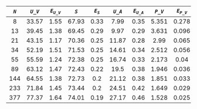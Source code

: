 ﻿| ***`N`*** | ***`U_V`*** | ***`E`<sub>`U_V`</sub>*** | ***`S`*** | ***`E`<sub>`S`</sub>*** | ***`U_A`*** | ***`E`<sub>`U_A`</sub>*** | ***`P_V`*** | ***`E`<sub>`P_V`</sub>*** | ***`P_A`*** | ***`E`<sub>`P_A`</sub>*** |
|:---------:|:-----------:|:-------------------------:|:---------:|:-----------------------:|:-----------:|:-------------------------:|:-----------:|:-------------------------:|:-----------:|:-------------------------:|
| 8         | 33.57       | 1.55                      | 67.93     | 0.33                    | 7.99        | 0.35                      | 5.351       | 0.278                     | 15.074      | 0.656                     |
| 13        | 39.45       | 1.38                      | 69.45     | 0.29                    | 9.97        | 0.29                      | 3.631       | 0.096                     | 10.25       | 0.369                     |
| 21        | 43.15       | 1.17                      | 70.36     | 0.25                    | 11.87       | 0.28                      | 2.99        | 0.065                     | 7.731       | 0.201                     |
| 34        | 52.19       | 1.51                      | 71.53     | 0.25                    | 14.61       | 0.34                      | 2.512       | 0.056                     | 6.295       | 0.167                     |
| 55        | 55.59       | 1.24                      | 72.38     | 0.25                    | 16.74       | 0.33                      | 2.173       | 0.04                      | 5.185       | 0.104                     |
| 89        | 63.12       | 1.47                      | 72.43     | 0.22                    | 19.5        | 0.38                      | 1.946       | 0.036                     | 4.443       | 0.087                     |
| 144       | 64.55       | 1.38                      | 72.73     | 0.2                     | 21.12       | 0.38                      | 1.851       | 0.033                     | 3.981       | 0.07                      |
| 233       | 71.84       | 1.45                      | 73.44     | 0.2                     | 24.51       | 0.42                      | 1.649       | 0.029                     | 3.45        | 0.062                     |
| 377       | 77.37       | 1.64                      | 74.01     | 0.19                    | 27.17       | 0.46                      | 1.528       | 0.025                     | 3.059       | 0.051                     |
